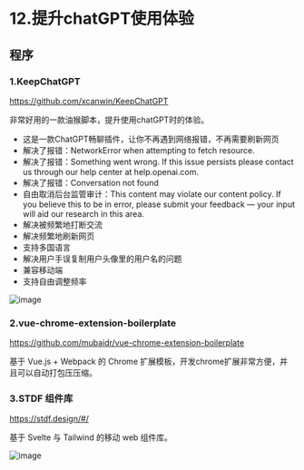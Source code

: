# 12.提升chatGPT使用体验

## 程序

### 1.KeepChatGPT
https://github.com/xcanwin/KeepChatGPT

非常好用的一款油猴脚本，提升使用chatGPT时的体验。

- 这是一款ChatGPT畅聊插件，让你不再遇到网络报错，不再需要刷新网页
- 解决了报错：NetworkError when attempting to fetch resource.
- 解决了报错：Something went wrong. If this issue persists please contact us through our help center at help.openai.com.
- 解决了报错：Conversation not found
- 自由取消后台监管审计：This content may violate our content policy. If you believe this to be in error, please submit your feedback — your input will aid our research in this area.
- 解决被频繁地打断交流
- 解决频繁地刷新网页
- 支持多国语言
- 解决用户手误复制用户头像里的用户名的问题
- 兼容移动端
- 支持自由调整频率

![image](https://cdn.staticaly.com/gh/lovezsh/pic-cdn@main/images/20230423/image.61ghueixpu00.webp)

### 2.vue-chrome-extension-boilerplate
https://github.com/mubaidr/vue-chrome-extension-boilerplate

基于 Vue.js + Webpack 的 Chrome 扩展模板，开发chrome扩展非常方便，并且可以自动打包压压缩。

### 3.STDF 组件库
https://stdf.design/#/

基于 Svelte 与 Tailwind 的移动 web 组件库。

![image](https://imgbed.netlify.app/images/image.5mil4j7gewo0.webp)